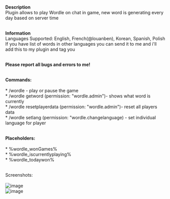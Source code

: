 <br/>**Description**
<br/>Plugin allows to play Wordle on chat in game, new word is generating every day based on server time

<br/>**Information**
<br/>Languages Supported:  English, French(@louanben), Korean, Spanish, Polish
<br/>If you have list of words in other languages you can send it to me and i'll add this to my plugin and tag you

<br/>**Please report all bugs and errors to me!**

<br/>**Commands:**
<br/>
<br/>* /wordle - play or pause the game
<br/>* /wordle getword (permission: "wordle.admin")- shows what word is currently
<br/>* /wordle resetplayerdata (permission: "wordle.admin")- reset all players data
<br/>* /wordle setlang (permission: "wordle.changelanguage) - set individual language for player

<br/>**Placeholders:**
<br/>
<br/>* %wordle_wonGames%
<br/>* %wordle_iscurrentlyplaying%
<br/>* %wordle_todaywon%


<br/>Screenshots:
<br/>
<br/>![image](https://user-images.githubusercontent.com/32740421/153001849-48953d96-71d2-4972-9acd-84cf7b113d41.png)
<br/>![image](https://user-images.githubusercontent.com/32740421/153001861-54daf83b-9870-4b93-a4b9-e0be6c6f7ea0.png)
